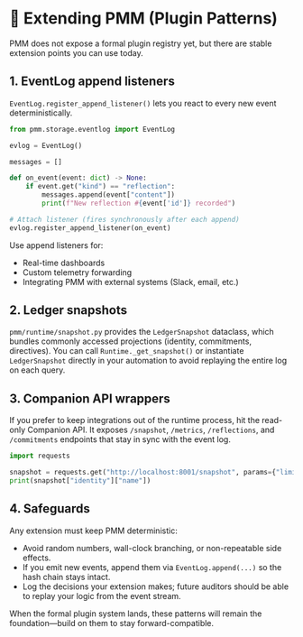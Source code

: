 # 🧩 Extending PMM (Plugin Patterns)

PMM does not expose a formal plugin registry yet, but there are stable extension points you can use today.

## 1. EventLog append listeners

`EventLog.register_append_listener()` lets you react to every new event deterministically.

```python
from pmm.storage.eventlog import EventLog

evlog = EventLog()

messages = []

def on_event(event: dict) -> None:
    if event.get("kind") == "reflection":
        messages.append(event["content"])
        print(f"New reflection #{event['id']} recorded")

# Attach listener (fires synchronously after each append)
evlog.register_append_listener(on_event)
```

Use append listeners for:
- Real-time dashboards
- Custom telemetry forwarding
- Integrating PMM with external systems (Slack, email, etc.)

## 2. Ledger snapshots

`pmm/runtime/snapshot.py` provides the `LedgerSnapshot` dataclass, which bundles commonly accessed projections (identity, commitments, directives). You can call `Runtime._get_snapshot()` or instantiate `LedgerSnapshot` directly in your automation to avoid replaying the entire log on each query.

## 3. Companion API wrappers

If you prefer to keep integrations out of the runtime process, hit the read-only Companion API. It exposes `/snapshot`, `/metrics`, `/reflections`, and `/commitments` endpoints that stay in sync with the event log.

```python
import requests

snapshot = requests.get("http://localhost:8001/snapshot", params={"limit": 100}).json()
print(snapshot["identity"]["name"])
```

## 4. Safeguards

Any extension must keep PMM deterministic:
- Avoid random numbers, wall-clock branching, or non-repeatable side effects.
- If you emit new events, append them via `EventLog.append(...)` so the hash chain stays intact.
- Log the decisions your extension makes; future auditors should be able to replay your logic from the event stream.

When the formal plugin system lands, these patterns will remain the foundation—build on them to stay forward-compatible.
